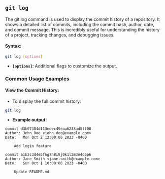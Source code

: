 ## `git log`
The git log command is used to display the commit history of a repository. It shows a detailed list of commits, including the commit hash, author, date, and commit message. This is incredibly useful for understanding the history of a project, tracking changes, and debugging issues.
#### Syntax:
```bash
git log [options]
```
- **`[options]`:** Additional flags to customize the output.
### Common Usage Examples
#### View the Commit History:
- To display the full commit history:
```bash
git log
```
- **Example output:**
```
commit d3b07384d113edec49eaa6238ad5ff00
Author: John Doe <john.doe@example.com>
Date:   Mon Oct 2 12:00:00 2023 -0400

    Add login feature

commit a1b2c3d4e5f6g7h8i9j0k1l2m3n4o5p6
Author: Jane Smith <jane.smith@example.com>
Date:   Sun Oct 1 10:00:00 2023 -0400

    Update README.md
```
